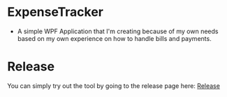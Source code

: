 # ExpenseTracker
- A simple WPF Application that I'm creating because of my own needs based on my own experience on how to handle bills and payments.

# Release
You can simply try out the tool by going to the release page here: [Release](https://github.com/AlsonEntuna/ExpenseTracker/releases)
